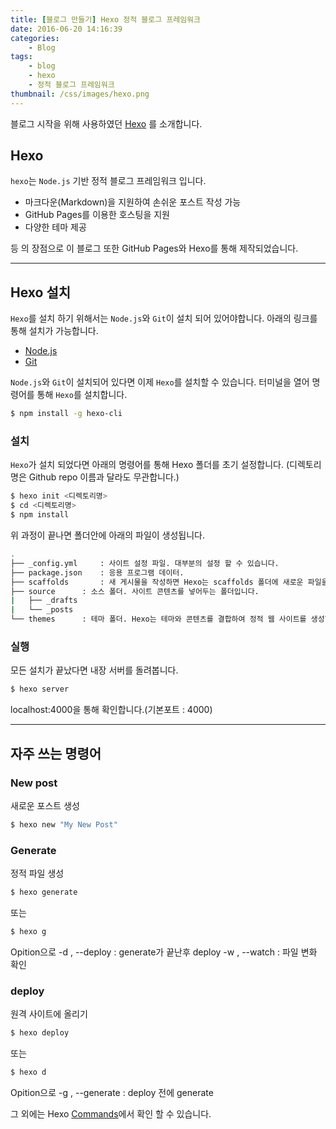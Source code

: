 ```yaml
---
title: [블로그 만들기] Hexo 정적 블로그 프레임워크
date: 2016-06-20 14:16:39
categories: 
	- Blog
tags:
	- blog 
	- hexo
	- 정적 블로그 프레임워크
thumbnail: /css/images/hexo.png
---
```


블로그 시작을 위해 사용하였던 [Hexo](https://hexo.io/) 를 소개합니다.

## Hexo
`hexo`는 `Node.js` 기반 정적 블로그 프레임워크 입니다.

- 마크다운(Markdown)을 지원하여 손쉬운 포스트 작성 가능 
- GitHub Pages를 이용한 호스팅을 지원
- 다양한 테마 제공

등 의 장점으로 이 블로그 또한 GitHub Pages와 Hexo를 통해 제작되었습니다. 

---
## Hexo 설치
`Hexo`를 설치 하기 위해서는 `Node.js`와 `Git`이 설치 되어 있어야합니다.
아래의 링크를 통해 설치가 가능합니다.
- [Node.js](https://nodejs.org/en/)
- [Git](https://git-scm.com/)

`Node.js`와 `Git`이 설치되어 있다면 이제 `Hexo`를 설치할 수 있습니다.
터미널을 열어 명령어를 통해 `Hexo`를 설치합니다. 

``` bash
$ npm install -g hexo-cli
```

### 설치
`Hexo`가 설치 되었다면 아래의 명령어를 통해 Hexo 폴더를 초기 설정합니다.
(디렉토리명은 Github repo 이름과 달라도 무관합니다.) 

``` bash
$ hexo init <디렉토리명>
$ cd <디렉토리명>
$ npm install
```
위 과정이 끝나면 폴더안에 아래의 파일이 생성됩니다.

``` bash
.
├── _config.yml 	: 사이트 설정 파일. 대부분의 설정 할 수 있습니다. 
├── package.json 	: 응용 프로그램 데이터.  
├── scaffolds 		: 새 게시물을 작성하면 Hexo는 scaffolds 폴더에 새로운 파일을 기반으로 하고 있습니다.
├── source 		: 소스 폴더. 사이트 콘텐츠를 넣어두는 폴더입니다.
|   ├── _drafts 	
|   └── _posts 		
└── themes 		: 테마 폴더. Hexo는 테마와 콘텐츠를 결합하여 정적 웹 사이트를 생성합니다.

```
### 실행
모든 설치가 끝났다면 내장 서버를 돌려봅니다.

``` bash
$ hexo server
```
localhost:4000을 통해 확인합니다.(기본포트 : 4000)

---
## 자주 쓰는 명령어
### New post
새로운 포스트 생성

``` bash
$ hexo new "My New Post"
```

### Generate
정적 파일 생성

``` bash
$ hexo generate
```
또는

```bash
$ hexo g
```
Opition으로 
-d , --deploy : generate가 끝난후 deploy
-w , --watch : 파일 변화 확인

### deploy
원격 사이트에 올리기

``` bash
$ hexo deploy
```
또는

```bash
$ hexo d
```
Opition으로 
-g , --generate : deploy 전에 generate

그 외에는 Hexo [Commands](https://hexo.io/docs/commands.html)에서 확인 할 수 있습니다.













